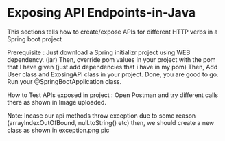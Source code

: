 # Exposing API Endpoints-in-Java
This sections tells how to create/expose APIs for different HTTP verbs in a Spring boot project

Prerequisite : Just download a Spring initializr project using WEB dependency. (jar)
               Then, override pom values in your project with the pom that I have given (just add dependencies that i have in my pom)
               Then, Add User class and ExosingAPI class in your project.
               Done, you are good to go. Run your @SpringBootApplication class.
          
How to Test APIs exposed in project : Open Postman and try different calls there as shown in Image uploaded.

Note: Incase our api methods throw exception due to some reason (arrayIndexOutOfBound, null.toString() etc) then, we should create a new class as shown in exception.png pic
